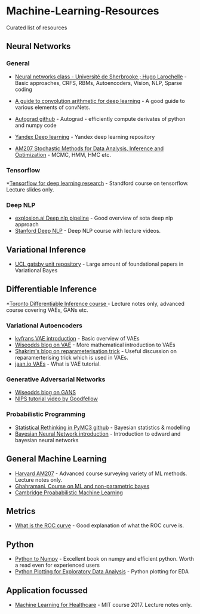 # Machine-Learning-Resources
Curated list of resources

## Neural Networks

### General

* [Neural networks class - Université de Sherbrooke ; Hugo Larochelle](https://www.youtube.com/playlist?list=PL6Xpj9I5qXYEcOhn7TqghAJ6NAPrNmUBH) - Basic approaches, CRFS, RBMs, Autoencoders, Vision, NLP, Sparse coding
* [A guide to convolution arithmetic for deep learning](https://arxiv.org/abs/1603.07285) - A good guide to various elements of convNets.
* [Autograd github](https://github.com/HIPS/autograd) - Autograd - efficiently compute derivates of python and numpy code
* [Yandex Deep learning](https://github.com/yandexdataschool/YSDA_deeplearning17) - Yandex deep learning repository

* [AM207 Stochastic Methods for Data Analysis, Inference and Optimization](https://github.com/AM207/2016/tree/master/Lectures) - MCMC, HMM, HMC etc.

### Tensorflow
*[Tensorflow for deep learning research](https://web.stanford.edu/class/cs20si/) - Standford course on tensorflow. Lecture slides only.

### Deep NLP

* [explosion.ai Deep nlp pipeline](https://explosion.ai/blog/deep-learning-formula-nlp) - Good overview of sota deep nlp approach
* [Stanford Deep NLP](http://web.stanford.edu/class/cs224n/) - Deep NLP course with lecture videos.

## Variational Inference

* [UCL gatsby unit repository](http://www.gatsby.ucl.ac.uk/vbayes/vbpapers.html) - Large amount of foundational papers in Variational Bayes


## Differentiable Inference

*[Toronto Differentiable Inference course ](http://www.cs.toronto.edu/~duvenaud/courses/csc2541/) - Lecture notes only, advanced course covering VAEs, GANs etc.


### Variational Autoencoders

* [kvfrans VAE introduction](http://kvfrans.com/variational-autoencoders-explained/) - Basic overview of VAEs
* [Wiseodds blog on VAE](http://wiseodd.github.io/techblog/2016/12/10/variational-autoencoder/) - More mathematical introduction to VAEs
* [Shakrim's blog on reparameterisation trick](http://blog.shakirm.com/2015/10/machine-learning-trick-of-the-day-4-reparameterisation-tricks/) - Useful discussion on reparamerterising trick which is used in VAEs.
* [jaan.io VAEs](https://jaan.io/what-is-variational-autoencoder-vae-tutorial/) - What is VAE tutorial.

### Generative Adversarial Networks
* [Wiseodds blog on GANS](http://wiseodd.github.io/techblog/2016/09/17/gan-tensorflow/)
* [NIPS tutorial video by Goodfellow](https://channel9.msdn.com/Events/Neural-Information-Processing-Systems-Conference/Neural-Information-Processing-Systems-Conference-NIPS-2016/Generative-Adversarial-Networks)


### Probabilistic Programming

* [Statistical Rethinking in PyMC3 github](https://github.com/aloctavodia/Statistical-Rethinking-with-Python-and-PyMC3) - Bayesian statistics & modelling
* [Bayesian Neural Network introduction](https://alpha-i.co/blog/MNIST-for-ML-beginners-The-Bayesian-Way.html) - Introduction to edward and bayesian neural networks

## General Machine Learning

* [Harvard AM207](https://am207.github.io/2017/material.html) - Advanced course surveying variety of ML methods. Lecture notes only.
* [Ghahramani. Course on ML and non-parametric bayes](https://www.youtube.com/watch?v=5KdWhDpeQvU&list=PLed6T8ArxGXThvHZFC5YhR7n272tIrExt)
* [Cambridge Proababilistic Machine Learning](http://mlg.eng.cam.ac.uk/teaching/4f13/1617/)

## Metrics

* [What is the ROC curve](http://notmatthancock.github.io/2015/08/18/what-is-the-roc-curve.html) - Good explanation of what the ROC curve is.


## Python 

* [Python to Numpy](http://www.labri.fr/perso/nrougier/from-python-to-numpy/) - Excellent book on numpy and efficient python. Worth a read even for experienced users
* [Python Plotting for Exploratory Data Analysis](http://pythonplot.com/) - Python plotting for EDA



## Application focussed
* [Machine Learning for Healthcare](https://mlhc17mit.github.io/) - MIT course 2017. Lecture notes only.
